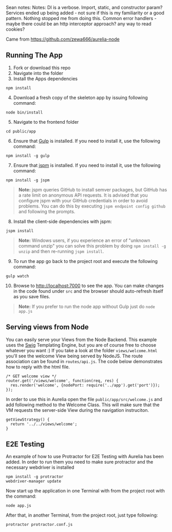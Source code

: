 Sean notes:
Notes:
DI is a verbose.  Import, static, and constructor param?
Services ended up being added - not sure if this is my familiarity or a good pattern.  Nothing stopped me from doing this.
Common error handlers - maybe there could be an http interceptor approach?
any way to read cookies?

Came from https://github.com/zewa666/aurelia-node



## Running The App

1. Fork or download this repo
2. Navigate into the folder
3. Install the Apps dependencies

  ```shell
  npm install
  ```
4. Download a fresh copy of the skeleton app by issuing following command:

  ```shell
  node bin/install
  ```
5. Navigate to the frontend folder

  ```shell
  cd public/app
  ```
6. Ensure that [Gulp](http://gulpjs.com/) is installed. If you need to install it, use the following command:

  ```shell
  npm install -g gulp
  ```
7. Ensure that [jspm](http://jspm.io/) is installed. If you need to install it, use the following command:

  ```shell
  npm install -g jspm
  ```
  > **Note:** jspm queries GitHub to install semver packages, but GitHub has a rate limit on anonymous API requests. It is advised that you configure jspm with your GitHub credentials in order to avoid problems. You can do this by executing `jspm endpoint config github` and following the prompts.
8. Install the client-side dependencies with jspm:

  ```shell
  jspm install
  ```
  >**Note:** Windows users, if you experience an error of "unknown command unzip" you can solve this problem by doing `npm install -g unzip` and then re-running `jspm install`.
9. To run the app go back to the project root and execute the following command:

  ```shell
  gulp watch
  ```
10. Browse to [http://localhost:7000](http://localhost:7000) to see the app. You can make changes in the code found under `src` and the browser should auto-refresh itself as you save files.

  >**Note:** If you prefer to run the node app without Gulp just do ``` node app.js ```


## Serving views from Node

You can easily serve your Views from the Node Backend. This example uses the [Swig](http://paularmstrong.github.io/swig/) Templating Engine, but you are of course free to choose whatever you want :)
If you take a look at the folder `views/welcome.html` you'll see the welcome View being served by NodeJS. The route association can be found in `routes/api.js`. The code below demonstrates how to reply with the html file.

```
/* GET welcome view */
router.get('/views/welcome', function(req, res) {
  res.render('welcome', {nodePort: require('../app').get('port')});
});
```

In order to use this in Aurelia open the file `public/app/src/welcome.js` and add following method to the Welcome Class. This will make sure that the VM requests the server-side View during the navigation instruciton.

```
getViewStrategy() {
  return '../../views/welcome';
}
```


## E2E Testing
An example of how to use Protractor for E2E Testing with Aurelia has been added.
In order to run them you need to make sure protractor and the necessary webdriver is installed

  ```shell
  npm install -g protractor
  webdriver-manager update
  ```

Now start up the application in one Terminal with from the project root with the command:
  ```shell
  node app.js
  ```

After that, in another Terminal, from the project root, just type following:
  ```shell
  protractor protractor.conf.js
  ```
